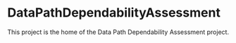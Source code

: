 # DataPathDependabilityAssessment
This project is the home of the Data Path Dependability Assessment project.
